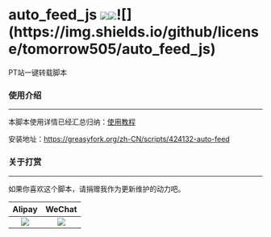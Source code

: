 # auto_feed_js ![](https://img.shields.io/github/forks/tomorrow505/auto_feed_js)![]([https://img.shields.io/badge/license-MIT-blue](https://img.shields.io/github/stars/tomorrow505/auto_feed_js))![](https://img.shields.io/github/license/tomorrow505/auto_feed_js)
PT站一键转载脚本

### 使用介绍

----

本脚本使用详情已经汇总归纳：[使用教程](https://github.com/tomorrow505/auto_feed_js/wiki)

安装地址：https://greasyfork.org/zh-CN/scripts/424132-auto-feed

### 关于打赏

----

如果你喜欢这个脚本，请捐赠我作为更新维护的动力吧。

|                   Alipay                    |                     WeChat                     |
| :-----------------------------------------: | :--------------------------------------------: |
| ![](https://tomorrow505.xyz/img/ali_pay.png) | ![](https://tomorrow505.xyz/img/wechat_pay.png) |

 

